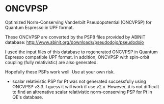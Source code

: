 # ONCVPSP
Optimized Norm-Conserving Vanderbilt Pseudopotential (ONCVPSP) for Quantum Espresso in UPF 
format. 

These ONCVPSP are converted by the PSP8 files provided by ABINIT database: 
http://www.abinit.org/downloads/pseudodojo/pseudodojo

I used the input files of this database to regenerated ONCVPSP in Quantum Espresso compatible 
UPF format. In addition, ONCVPSP with spin-orbit coupling (fully relativistic) are also 
generated. 

Hopefully these PSPs work well. Use at your own risk. 

* scalar relativistic PSP for Pt was not generated successfully using ONCVPSP v3.3. I guess 
it will work if use v2.x. However, it is not difficult to find an altrenative scalar relativistic 
norm-conserving PSP for Pt in QE's database.
